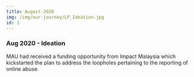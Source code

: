 ```yaml
---
title: August-2020
img: /img/our-journey/LP_Ideation.jpg
id: 1
---
```


### Aug 2020 - Ideation
MAU had received a funding opportunity from Impact Malaysia which kickstarted the plan to address the loopholes pertaining to the reporting of online abuse. 
